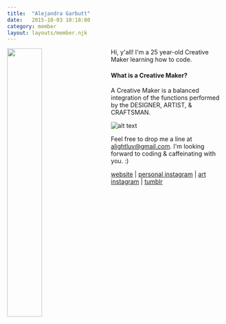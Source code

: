 ```yaml
---
title:  "Alejandra Garbutt"
date:   2015-10-03 10:18:00
category: member
layout: layouts/member.njk
---
```


<img style="float: left; width: 40%; margin-right: 40px;" src="http://s28.postimg.org/vnidbd08d/profile_pic.png">


Hi, y'all! I'm a 25 year-old Creative Maker learning how to code.

#### What is a Creative Maker?

A Creative Maker is a balanced integration of the functions performed by the DESIGNER, ARTIST, & CRAFTSMAN.

![alt text](http://alejandragarbutt.com/wp-content/uploads/2014/10/creative_maker_graphic1.png "Logo Title Text 1")

Feel free to drop me a line at alightluv@gmail.com.
I'm looking forward to coding & caffeinating with you. :)

[website](https://www.alejandragarbutt.com) | [personal instagram](https://www.instagram.com/alightlovelife) | [art instagram](https://www.instagram.com/alightlove) | [tumblr](https://www.alightlove.tumblr.com)
